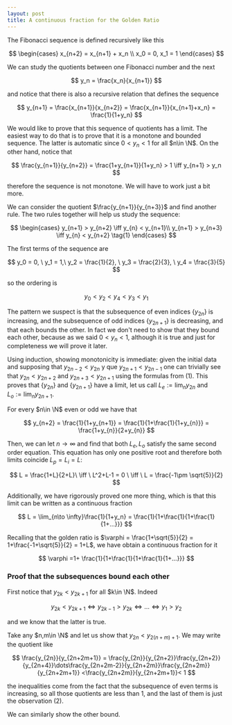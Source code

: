 ```yaml
---
layout: post
title: A continuous fraction for the Golden Ratio
---
```




The Fibonacci sequence is defined recursively like this



$$
\begin{cases}
x_{n+2} = x_{n+1} + x_n \\
x_0 = 0, x_1 = 1
\end{cases}
$$



We can study the quotients between one Fibonacci number and the next



$$
y_n = \frac{x_n}{x_{n+1}}
$$



and notice that there is also a recursive relation that defines the sequence



$$
y_{n+1} = \frac{x_{n+1}}{x_{n+2}} = \frac{x_{n+1}}{x_{n+1}+x_n} = \frac{1}{1+y_n}
$$



We would like to prove that this sequence of quotients has a limit. The easiest way to do that is to prove that it is a monotone and bounded sequence. The latter is automatic since $0<y_n<1$ for all $n\in \N$. On the other hand, notice that



$$
\frac{y_{n+1}}{y_{n+2}} = \frac{1+y_{n+1}}{1+y_n} > 1 \iff y_{n+1} > y_n
$$



therefore the sequence is not monotone. We will have to work just a bit more.

We can consider the quotient $\frac{y_{n+1}}{y_{n+3}}$ and find another rule. The two rules together will help us study the sequence:



$$
\begin{cases}
y_{n+1} > y_{n+2} \iff y_{n} < y_{n+1}\\
y_{n+1} > y_{n+3} \iff y_{n} < y_{n+2} \tag{1}
\end{cases}
$$



The first terms of the sequence are



$$
y_0 = 0, \ y_1 = 1,\ y_2 = \frac{1}{2}, \ y_3 = \frac{2}{3}, \ y_4 = \frac{3}{5}
$$


so the ordering is


$$
y_0<y_2 < y_4 < y_3<y_1
$$



The pattern we suspect is that the subsequence of even indices $\{y_{2n}\}$ is increasing, and the subsequence of odd indices $\{y_{2n+1}\}$ is decreasing, and that each bounds the other. In fact we don't need to show that they bound each other, because as we said $0<y_n<1$, although it is true and just for completeness we will prove it later. 

Using induction, showing monotonicity is immediate: given the initial data and supposing that $y_{2n-2}<y_{2n}$ y que $y_{2n+1} < y_{2n-1}$ one can  trivially see that $y_{2n}<y_{2n+2}$ and $y_{2n+3}<y_{2n+1}$ using the formulas from $(1)$. This proves that $\{y_{2n}\}$ and $\{y_{2n+1}\}$ have a limit, let us call $L_e:=\lim_n y_{2n}$ and $L_o:=\lim_n y_{2n+1}$. 

For every $n\in \N$ even or odd we have that



$$
y_{n+2} = \frac{1}{1+y_{n+1}} = \frac{1}{1+\frac{1}{1+y_{n}}} = \frac{1+y_{n}}{2+y_{n}}
$$



Then, we can let $n\to \infty$ and find that both $L_e,L_o$ satisfy the same second order equation. This equation has only one positive root and therefore both limits coincide $L_p = L_i = L$:



$$
L = \frac{1+L}{2+L}\ \iff \ L^2+L-1 = 0 \ \iff \ L = \frac{-1\pm \sqrt{5}}{2}
$$



Additionally, we have rigorously proved one more thing, which is that this limit can be written as a continuous fraction



$$
L =  \lim_{n\to \infty}\frac{1}{1+y_n} = \frac{1}{1+\frac{1}{1+\frac{1}{1+...}}}
$$



Recalling that the golden ratio is $\varphi = \frac{1+\sqrt{5}}{2} = 1+\frac{-1+\sqrt{5}}{2} = 1+L$, we have obtain a continuous fraction for it

$$
\varphi =1+ \frac{1}{1+\frac{1}{1+\frac{1}{1+...}}}
$$





### Proof that the subsequences bound each other

First notice that $y_{2k}<y_{2k+1}$ for all $k\in \N$. Indeed 



$$
y_{2k}<y_{2k+1} \iff y_{2k-1}>y_{2k} \iff\dots\iff y_1 >y_2 \tag{2}
$$



and we know that the latter is true.

Take any $n,m\in \N$  and let us show that $y_{2n}<y_{2(n+m)+1}$. We may write the quotient like



$$
\frac{y_{2n}}{y_{2n+2m+1}} = \frac{y_{2n}}{y_{2n+2}}\frac{y_{2n+2}}{y_{2n+4}}\dots\frac{y_{2n+2m-2}}{y_{2n+2m}}\frac{y_{2n+2m}}{y_{2n+2m+1}} <\frac{y_{2n+2m}}{y_{2n+2m+1}}< 1
$$



the inequalities come from the fact that the subsequence of even terms is increasing, so all those quotients are less than $1$, and the last of them is just the observation $(2)$. 

We can similarly show the other bound.

